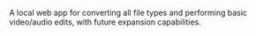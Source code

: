 A local web app for converting all file types and performing basic video/audio edits, with future expansion capabilities.